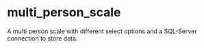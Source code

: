 # multi_person_scale
A multi person scale with different select options and a SQL-Server connection to store data.

